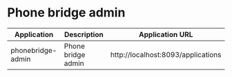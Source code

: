 # Phone bridge admin

| Application  | Description | Application URL |
| ------------- | ------------- | ------------- |
| phonebridge-admin  | Phone bridge admin  | http://localhost:8093/applications  |


